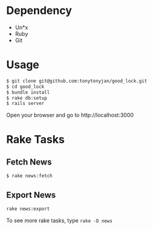 Dependency
==========

* Un*x
* Ruby
* Git

Usage
=====

``` bash
$ git clone git@github.com:tonytonyjan/good_lock.git
$ cd good_lock
$ bundle install
$ rake db:setup
$ rails server
```

Open your browser and go to http://localhost:3000

Rake Tasks
==========

Fetch News
----------

``` bash
$ rake news:fetch
```

Export News
-----------

``` bash
rake news:export
```

To see more rake tasks, type `rake -D news`
